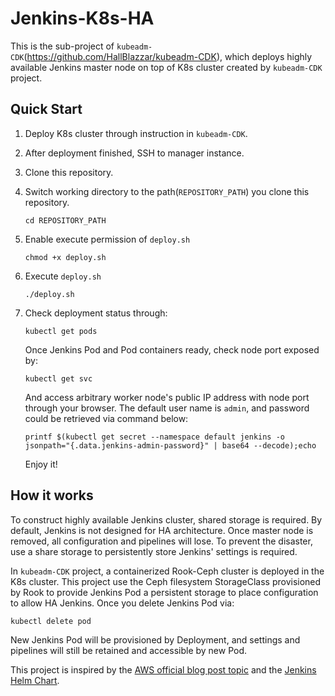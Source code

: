 # Jenkins-K8s-HA

This is the sub-project of `kubeadm-CDK`(https://github.com/HallBlazzar/kubeadm-CDK), which deploys highly available Jenkins master node on top of K8s cluster created by `kubeadm-CDK` project.

## Quick Start

1. Deploy K8s cluster through instruction in `kubeadm-CDK`.

2. After deployment finished, SSH to manager instance.

3. Clone this repository.

4. Switch working directory to the path(`REPOSITORY_PATH`) you clone this repository.

   ```
   cd REPOSITORY_PATH
   ```

5. Enable execute permission of `deploy.sh`

   ```
   chmod +x deploy.sh
   ```

6. Execute `deploy.sh`

   ```
   ./deploy.sh
   ```

7. Check deployment status through:

   ```
   kubectl get pods
   ```

   Once Jenkins Pod and Pod containers ready, check node port exposed by:

   ```
   kubectl get svc
   ```

   And access arbitrary worker node's public IP address with node port through your browser. The default user name is `admin`, and password could be retrieved via command below:

   ```
   printf $(kubectl get secret --namespace default jenkins -o jsonpath="{.data.jenkins-admin-password}" | base64 --decode);echo
   ```

   Enjoy it!

## How it works

To construct highly available Jenkins cluster, shared storage is required. By default, Jenkins is not designed for HA architecture. Once master node is removed, all configuration and pipelines will lose. To prevent the disaster, use a share storage to persistently store Jenkins' settings is required. 

In `kubeadm-CDK` project, a containerized Rook-Ceph cluster is deployed in the K8s cluster. This project use the Ceph filesystem StorageClass provisioned by Rook to provide Jenkins Pod a persistent storage to place configuration to allow HA Jenkins. Once you delete Jenkins Pod via:

``` 
kubectl delete pod
```

New Jenkins Pod will be provisioned by Deployment, and settings and pipelines will still be retained and accessible by new Pod.

This project is inspired by the [AWS official blog post topic](https://aws.amazon.com/blogs/storage/deploying-jenkins-on-amazon-eks-with-amazon-efs/) and the [Jenkins Helm Chart](https://github.com/helm/charts/tree/master/stable/jenkins).

